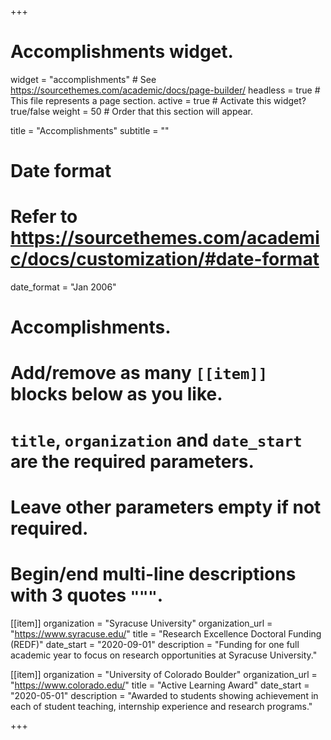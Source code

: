 +++
# Accomplishments widget.
widget = "accomplishments"  # See https://sourcethemes.com/academic/docs/page-builder/
headless = true  # This file represents a page section.
active = true  # Activate this widget? true/false
weight = 50  # Order that this section will appear.

title = "Accomplish&shy;ments"
subtitle = ""

# Date format
#   Refer to https://sourcethemes.com/academic/docs/customization/#date-format
date_format = "Jan 2006"

# Accomplishments.
#   Add/remove as many `[[item]]` blocks below as you like.
#   `title`, `organization` and `date_start` are the required parameters.
#   Leave other parameters empty if not required.
#   Begin/end multi-line descriptions with 3 quotes `"""`.

[[item]]
  organization = "Syracuse University"
  organization_url = "https://www.syracuse.edu/"
  title = "Research Excellence Doctoral Funding (REDF)"
  date_start = "2020-09-01"
  description = "Funding for one full academic year to focus on research opportunities at Syracuse University."
  
[[item]]
  organization = "University of Colorado Boulder"
  organization_url = "https://www.colorado.edu/"
  title = "Active Learning Award"
  date_start = "2020-05-01"
  description = "Awarded to students showing achievement in each of student teaching, internship experience and research programs."

+++

